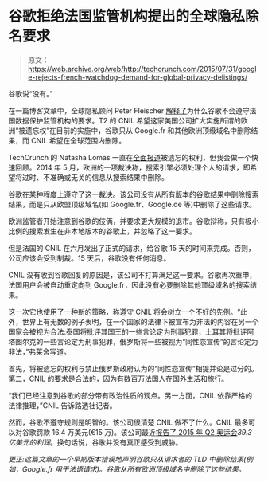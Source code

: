 # 谷歌拒绝法国监管机构提出的全球隐私除名要求 

> 原文：<https://web.archive.org/web/http://techcrunch.com/2015/07/31/google-rejects-french-watchdog-demand-for-global-privacy-delistings/>

谷歌说“没有。”

在一篇博客文章中，全球隐私顾问 Peter Fleischer [解释了](https://web.archive.org/web/20230128100027/http://googlepolicyeurope.blogspot.fr/2015/07/implementing-european-not-global-right.html)为什么谷歌不会遵守法国数据保护监管机构的要求。T2 的 CNIL 希望这家美国公司扩大实施所谓的欧洲“被遗忘权”在目前的实施中，谷歌只从 Google.fr 和其他欧洲顶级域名中删除结果，而 CNIL 希望在全球范围内删除。

TechCrunch 的 Natasha Lomas 一直在[全面报道](https://web.archive.org/web/20230128100027/https://techcrunch.com/tag/right-to-be-forgotten/)被遗忘的权利，但我会做一个快速回顾。2014 年 5 月，欧洲的一项裁决称，搜索引擎必须处理个人的请求，即希望将过时、不准确或无关的信息从搜索结果中删除。

谷歌在某种程度上遵守了这一裁决。该公司没有从所有版本的谷歌结果中删除搜索结果，而是只从欧盟顶级域名(如 Google.fr、Google.de 等)中删除了这些请求。

欧洲监管者开始注意到谷歌的伎俩，并要求更大规模的退市。谷歌辩称，只有极小比例的搜索发生在非本地版本的谷歌上，并忽略了这一要求。

但是法国的 CNIL 在六月发出了正式的请求，给谷歌 15 天的时间来完成。否则，公司应该会受到制裁。15 天后，谷歌没有任何消息。

CNIL 没有收到谷歌回复的原因是，该公司不打算满足这一要求。谷歌再次重申，法国用户会被自动重定向到 Google.fr，因此没有必要删除其他顶级域名的搜索结果。

这一次它也使用了一种新的策略，称遵守 CNIL 将会树立一个不好的先例。“此外，世界上有无数的例子表明，在一个国家的法律下被宣布为非法的内容在另一个国家会被视为合法:泰国将批评其国王的一些言论定为刑事犯罪，土耳其将批评阿塔图尔克的一些言论定为刑事犯罪，俄罗斯将一些被视为“同性恋宣传”的言论定为非法，”弗莱舍写道。

首先，将被遗忘的权利与禁止俄罗斯政府认为的“同性恋宣传”相提并论是过分的。第二，CNIL 的要求是合法的，因为有数百万法国人在国外生活和旅行。

“我们已经注意到谷歌的部分带有政治性质的观点。另一方面，CNIL 依靠严格的法律推理，”CNIL 告诉路透社记者。

然而，谷歌不遵守规则是明智的。该公司很清楚 CNIL 做不了什么。CNIL 最多可以对谷歌罚款 16.4 万美元(€15 万)。该公司最近[报告了 2015 年 Q2 奥运会](https://web.archive.org/web/20230128100027/https://techcrunch.com/2015/07/16/google-q2-2015-earnings/)*39.3 亿美元的利润*。换句话说，谷歌并没有真正感受到威胁。

*更正:这篇文章的一个早期版本错误地声明谷歌只从请求者的 TLD 中删除结果(例如，Google.fr 用于法语请求)。谷歌从所有欧洲顶级域名中删除了这些结果。*